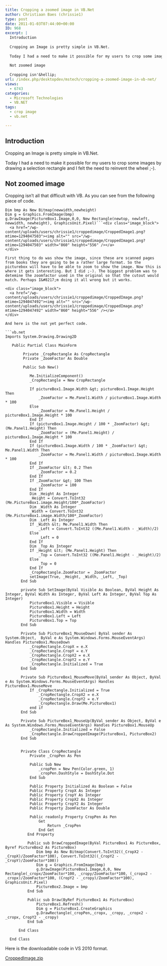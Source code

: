 ```yaml
---
title: Cropping a zoomed image in VB.Net
author: Christiaan Baes (chrissie1)
type: post
date: 2011-01-03T07:44:00+00:00
ID: 968
excerpt: |
  Introduction
  
  Cropping an Image is pretty simple in VB.Net.
  
  Today I had a need to make it possible for my users to crop some images by drawing a selection rectangle and I felt the need to reinvent the wheel ;-).
  
  Not zoomed image
  
  Cropping isn'&hellip;
url: /index.php/desktopdev/mstech/cropping-a-zoomed-image-in-vb-net/
views:
  - 6743
categories:
  - Microsoft Technologies
  - VB.NET
tags:
  - crop image
  - vb.net

---
```

## Introduction

Cropping an Image is pretty simple in VB.Net.

Today I had a need to make it possible for my users to crop some images by drawing a selection rectangle and I felt the need to reinvent the wheel ;-).

## Not zoomed image

Cropping isn&#8217;t all that difficult with VB. As you can see from the following piece of code.

```vbnet
Dim bmp As New Bitmap(newwidth,newheight)              
Dim g = Graphics.FromImage(bmp)
g.DrawImage(PictureBox1.Image,0,0, New Rectangle(newtop, newleft, newwidth, newheight), GraphicsUnit.Pixel)```<div class="image_block">
  <a href="/wp-content/uploads/users/chrissie1/croppedimage/CroppedImage1.png?mtime=1294047503"><img alt="" src="/wp-content/uploads/users/chrissie1/croppedimage/CroppedImage1.png?mtime=1294047503" width="860" height="556" /></a>
</div>

First thing to do was show the image, since these are scanned pages from books they are going to be a rather large format. So the picturebox will have to be able to zoom to show the image. Now this is where it gets interesting. But I did ;-). The biggest problem was to detemine the zoomfactor used in the original so that the cutout would match. Perhaps I&#8217;m doing it all wrong but it works.

<div class="image_block">
  <a href="/wp-content/uploads/users/chrissie1/croppedimage/CroppedImage.png?mtime=1294047492"><img alt="" src="/wp-content/uploads/users/chrissie1/croppedimage/CroppedImage.png?mtime=1294047492" width="860" height="556" /></a>
</div>

And here is the not yet perfect code.

```vb.net
Imports System.Drawing.Drawing2D
     
   Public Partial Class MainForm
       
        Private _CropRectangle As CropRectangle
        Private _ZoomFactor As Double
     
        Public Sub New()
      
           Me.InitializeComponent()
           _CropRectangle = New CropRectangle
    
           If pictureBox1.Image.Width &gt; pictureBox1.Image.Height Then
               _ZoomFactor = Me.Panel1.Width / pictureBox1.Image.Width * 100
           Else
               _ZoomFactor = Me.Panel1.Height / pictureBox1.Image.Height * 100
           End If
           If (pictureBox1.Image.Height / 100 * _ZoomFactor) &gt; (Me.Panel1.Height) Then
               _ZoomFactor = (Me.Panel1.Height) / pictureBox1.Image.Height * 100
           End If
           If (pictureBox1.Image.Width / 100 * _ZoomFactor) &gt; Me.Panel1.Width Then
               _ZoomFactor = Me.Panel1.Width / pictureBox1.Image.Width * 100
           End If
           If _ZoomFactor &lt; 0.2 Then
               _ZoomFactor = 0.2
           End If
           If _ZoomFactor &gt; 100 Then
               _ZoomFactor = 100
           End If
           Dim _Height As Integer
           _Height = Convert.ToInt32 (Me.PictureBox1.image.Height/100*_ZoomFactor)
           Dim _Width As Integer
           _Width = Convert.ToInt32 (Me.PictureBox1.image.Width/100*_ZoomFactor)
           Dim _Left As Integer
           If _Width &lt; Me.Panel1.Width Then
               _Left = Convert.ToInt32 ((Me.Panel1.Width - _Width)/2)
           Else
               _Left = 0
           End If
           Dim _Top As Integer
           If _Height &lt; (Me.Panel1.Height) Then
               _Top = Convert.ToInt32 ((Me.Panel1.Height - _Height)/2)
           Else
               _Top = 0
           End If
           _CropRectangle.ZoomFactor = _ZoomFactor
           setImage(True, _Height, _Width, _Left, _Top)
       End Sub
      
       private Sub SetImage(ByVal Visible As Boolean, ByVal Height As Integer, ByVal Width As Integer, ByVal Left As Integer, ByVal Top As Integer)
           PictureBox1.Visible = Visible
           PictureBox1.Height = Height
           PictureBox1.Width = Width
           PictureBox1.Left = Left
           PictureBox1.Top = Top
       End Sub
    
       Private Sub PictureBox1_MouseDown( ByVal sender As System.Object,  ByVal e As System.Windows.Forms.MouseEventArgs) Handles PictureBox1.MouseDown
           _CropRectangle.CropX = e.X
           _CropRectangle.CropY = e.Y
           _CropRectangle.CropX2 = e.X
           _CropRectangle.CropY2 = e.Y
           _CropRectangle.Initialized = True
       End Sub
    
       Private Sub PictureBox1_MouseMove(ByVal sender As Object, ByVal e As System.Windows.Forms.MouseEventArgs) Handles PictureBox1.MouseMove
           If _CropRectangle.Initialized = True
               _CropRectangle.CropX2 = e.X
               _CropRectangle.CropY2 = e.Y
               _CropRectangle.Draw(Me.PictureBox1)
           end if
       End Sub
    
       Private Sub PictureBox1_MouseUp(ByVal sender As Object, ByVal e As System.Windows.Forms.MouseEventArgs) Handles PictureBox1.MouseUp
           _CropRectangle.Initialized = False
           _CropRectangle.DrawCroppedImage(PictureBox1, PictureBox2)
       End Sub
    
    
       Private Class CropRectangle
           Private _CropPen As Pen
    
           Public Sub New
               _cropPen = New Pen(Color.green, 1)    
               _cropPen.DashStyle = DashStyle.Dot      
           End Sub
    
           Public Property Initialized As Boolean = False
           Public Property CropX As Integer
           Public Property CropY As Integer
           Public Property CropX2 As Integer
           Public Property CropY2 As Integer
           Public Property ZoomFactor As Double
    
           Public readonly Property CropPen As Pen
               Get
                   Return _CropPen
               End Get
          End Property
   
          Public sub DrawCroppedImage(ByVal PictureBox1 As PictureBox, Byref PictureBox2 As PictureBox)
              Dim bmp As New Bitmap(Convert.ToInt32((_CropX2 - _CropX)/ZoomFactor*100), Convert.ToInt32((_CropY2 - _CropY)/ZoomFactor*100))              
              Dim g = Graphics.FromImage(bmp)
              g.DrawImage(PictureBox1.Image,0,0, New Rectangle(_cropx/ZoomFactor*100, _cropy/ZoomFactor*100, (_cropx2 -_cropx)/ZoomFactor*100, (CropY2 - _cropy)/ZoomFactor*100), GraphicsUnit.Pixel)
              PictureBox2.Image = bmp
          End Sub
   
          Public sub Draw(ByRef PictureBox1 As PictureBox)
              PictureBox1.Refresh()
              Dim g = PictureBox1.CreateGraphics
              g.DrawRectangle(_cropPen,_cropx, _cropy, _cropx2 -_cropx, CropY2 - _cropy)
          End Sub
         
      End Class
         
  End Class
```
Here is the downloadable code in VS 2010 format.

[CroppedImage.zip][1]

 [1]: /wp-content/uploads/users/chrissie1/croppedimage/CroppedImage.zip?mtime=1294047694